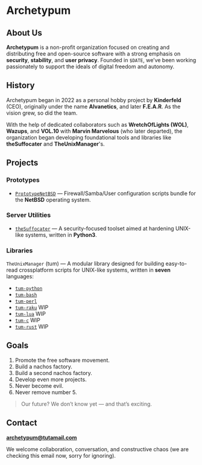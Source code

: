# Archetypum

## About Us

**Archetypum** is a non-profit organization focused on creating and distributing free and open-source software with a strong emphasis on **security**, **stability**, and **user privacy**. Founded in `$DATE`, we’ve been working passionately to support the ideals of digital freedom and autonomy.

## History

Archetypum began in 2022 as a personal hobby project by **Kinderfeld** (CEO), originally under the name **Alvanetics**, and later **F.E.A.R**. As the vision grew, so did the team.

With the help of dedicated collaborators such as **WretchOfLights (WOL)**, **Wazups**, and **VOL.10** with **Marvin Marvelous** (who later departed), the organization began developing foundational tools and libraries like **theSuffocater** and **TheUnixManager**'s.

## Projects

### Prototypes
- [`PrototypeNetBSD`](https://github.com/Archetypum/PrototypeNetBSD) — Firewall/Samba/User configuration scripts bundle for the **NetBSD** operating system.

### Server Utilities
- [`theSuffocater`](https://github.com/Archetypum/theSuffocater) — A security-focused toolset aimed at hardening UNIX-like systems, written in **Python3**.

### Libraries

`TheUnixManager` (tum) — A modular library designed for building easy-to-read crossplatform scripts for UNIX-like systems, written in **seven** languages:

- [`tum-python`](https://github.com/Archetypum/tum-python)
- [`tum-bash`](https://github.com/Archetypum/tum-bash)
- [`tum-perl`](https://github.com/Archetypum/tum-perl)
- [`tum-raku`](https://github.com/Archetypum/tum-raku) WIP
- [`tum-lua`](https://github.com/Archetypum/tum-lua) WIP
- [`tum-c`](https://github.com/Archetypum/tum-c) WIP
- [`tum-rust`](https://github.com/Archetypum/tum-rust) WIP

## Goals

1. Promote the free software movement.
2. Build a nachos factory.
3. Build a second nachos factory.
4. Develop even more projects.
5. Never become evil.
6. Never remove number 5.

> Our future? We don’t know yet — and that’s exciting.

## Contact

**archetypum@tutamail.com**

We welcome collaboration, conversation, and constructive chaos (we are checking this email now, sorry for ignoring).
